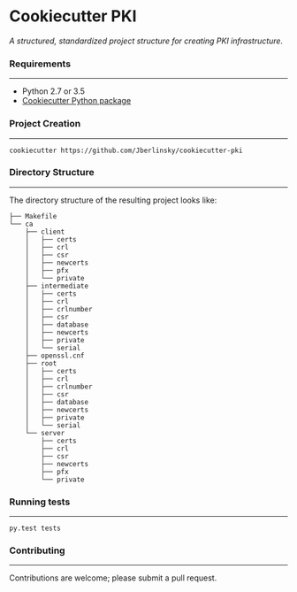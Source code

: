 # Cookiecutter PKI

_A structured, standardized project structure for creating PKI infrastructure._

### Requirements
----------------
- Python 2.7 or 3.5
- [Cookiecutter Python package](http://cookiecutter.readthedocs.org/en/latest/installation.html)

### Project Creation
--------------------

    cookiecutter https://github.com/Jberlinsky/cookiecutter-pki

### Directory Structure
-----------------------

The directory structure of the resulting project looks like:

```
├── Makefile
└── ca
    ├── client
    │   ├── certs
    │   ├── crl
    │   ├── csr
    │   ├── newcerts
    │   ├── pfx
    │   └── private
    ├── intermediate
    │   ├── certs
    │   ├── crl
    │   ├── crlnumber
    │   ├── csr
    │   ├── database
    │   ├── newcerts
    │   ├── private
    │   └── serial
    ├── openssl.cnf
    ├── root
    │   ├── certs
    │   ├── crl
    │   ├── crlnumber
    │   ├── csr
    │   ├── database
    │   ├── newcerts
    │   ├── private
    │   └── serial
    └── server
        ├── certs
        ├── crl
        ├── csr
        ├── newcerts
        ├── pfx
        └── private
```

### Running tests
-----------------

    py.test tests

### Contributing
----------------

Contributions are welcome; please submit a pull request.
